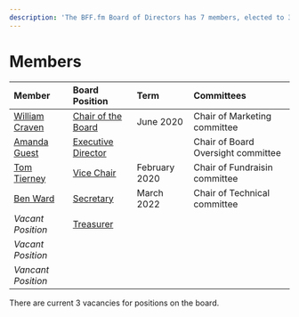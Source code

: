 ```yaml
---
description: 'The BFF.fm Board of Directors has 7 members, elected to 3 year terms.'
---
```


# Members

| Member | Board Position | Term | Committees |
| :--- | :--- | :--- | :--- |
| [William Craven](chair.md) | [Chair of the Board](chair.md) | June 2020 | Chair of Marketing committee |
| [Amanda Guest](executive-director.md) | [Executive Director](executive-director.md) |  | Chair of Board Oversight committee |
| [Tom Tierney](vice-chair.md) | [Vice Chair](vice-chair.md) | February 2020 | Chair of Fundraisin committee |
| [Ben Ward](secretary.md) | [Secretary](secretary.md) | March 2022 | Chair of Technical committee |
| _Vacant Position_ | [Treasurer](treasurer.md) |  |  |
| _Vacant Position_ |  |  |  |
| _Vancant Position_ |  |  |  |

There are current 3 vacancies for positions on the board.

